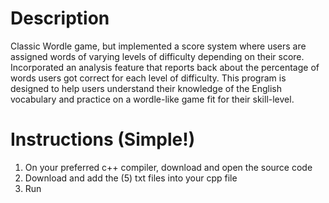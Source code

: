 # Description
Classic Wordle game, but implemented a score system where users are assigned words of varying levels of difficulty depending on their score. Incorporated an analysis feature that reports back about the percentage of words users got correct for each level of difficulty. This program is designed to help users understand their knowledge of the English vocabulary and practice on a wordle-like game fit for their skill-level.
# Instructions (Simple!)
1. On your preferred c++ compiler, download and open the source code
2. Download and add the (5) txt files into your cpp file
3. Run
